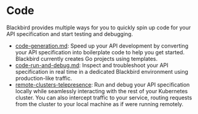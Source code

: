 # Code

Blackbird provides multiple ways for you to quickly spin up code for your API specification and start testing and debugging.

* [code-generation.md](code-generation.md "mention"): Speed up your API development by converting your API specification into boilerplate code to help you get started. Blackbird currently creates Go projects using templates.
* [code-run-and-debug.md](code-run-and-debug.md "mention"): Inspect and troubleshoot your API specification in real time in a dedicated Blackbird environment using production-like traffic.
* [remote-clusters-telepresence](remote-clusters-telepresence/ "mention"): Run and debug your API specification locally while seamlessly interacting with the rest of your Kubernetes cluster. You can also intercept traffic to your service, routing requests from the cluster to your local machine as if were running remotely.
